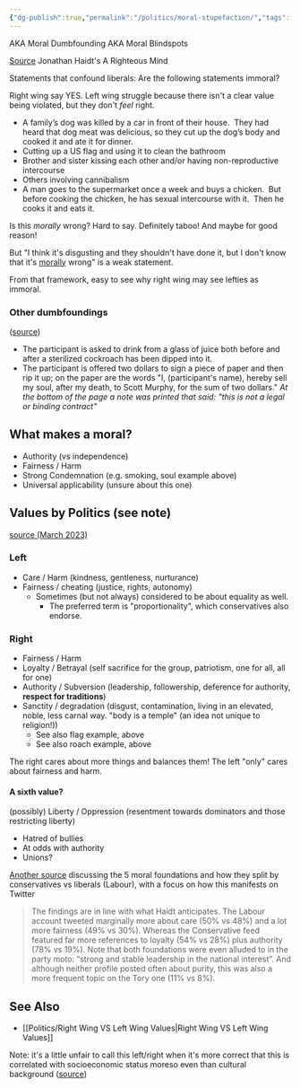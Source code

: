 ```yaml
---
{"dg-publish":true,"permalink":"/politics/moral-stupefaction/","tags":["politics","books"],"noteIcon":2}
---
```



AKA Moral Dumbfounding AKA Moral Blindspots

[Source](https://verdict.justia.com/2012/09/05/the-significance-of-blind-spots-in-moral-reasoning)
Jonathan Haidt's A Righteous Mind


Statements that confound liberals: Are the following statements immoral?

Right wing say YES.
Left wing struggle because there isn't a clear value being violated, but they don't *feel* right.  

* A family’s dog was killed by a car in front of their house.  They had heard that dog meat was delicious, so they cut up the dog’s body and cooked it and ate it for dinner.
* Cutting up a US flag and using it to clean the bathroom
* Brother and sister kissing each other and/or having non-reproductive intercourse
* Others involving cannibalism
* A man goes to the supermarket once a week and buys a chicken.  But before cooking the chicken, he has sexual intercourse with it.  Then he cooks it and eats it.

Is this *morally* wrong? Hard to say. Definitely taboo! And maybe for good reason! 

But "I think it's disgusting and they shouldn't have done it, but I don't know that it's <u>morally</u> wrong" is a weak statement.

From that framework, easy to see why right wing may see lefties as immoral.

### Other dumbfoundings 
([source](http://theskepticalzone.com/wp/wp-content/uploads/2018/03/haidt.bjorklund.working-paper.when-intuition-finds-no-reason.pub603.pdf))
* The participant is asked to drink from a glass of juice both before and after a sterilized cockroach has been dipped into it. 
* The participant is offered two dollars to sign a piece of paper and then rip it up; on the paper are the words "I, (participant's name), hereby sell my soul, after my death, to Scott Murphy, for the sum of two dollars." *At the bottom of the page a note was printed that said: "this is not a legal or binding contract"*

## What makes a moral?
* Authority (vs independence)
* Fairness / Harm
* Strong Condemnation (e.g. smoking, soul example above)
* Universal applicability (unsure about this one)

## Values by Politics (see note)
[source (March 2023)](https://moralfoundations.org/)

### Left
* Care / Harm (kindness, gentleness, nurturance)
* Fairness / cheating (justice, rights, autonomy)
	* Sometimes (but not always) considered to be about equality as well.
		* The preferred term is "proportionality", which conservatives also endorse.

### Right
* Fairness / Harm
* Loyalty / Betrayal (self sacrifice for the group, patriotism, one for all, all for one)
* Authority / Subversion (leadership, followership, deference for authority, **respect for traditions**)
* Sanctity / degradation (disgust, contamination, living in an elevated, noble, less carnal way. "body is a temple" (an idea not unique to religion!))
	* See also flag example, above 
	* See also roach example, above
	
The right cares about more things and balances them! The left "only" cares about fairness and harm.


#### A sixth value?
(possibly) Liberty / Oppression (resentment towards dominators and those restricting liberty)
* Hatred of bullies
* At odds with authority
* Unions?


[Another source](https://blogs.lse.ac.uk/politicsandpolicy/five-foundations-theory-and-twitter/) discussing the 5 moral foundations and how they split by conservatives vs liberals (Labour), with a focus on how this manifests on Twitter

> The findings are in line with what Haidt anticipates. The Labour account tweeted marginally more about care (50% vs 48%) and a lot more fairness (49% vs 30%). Whereas the Conservative feed featured far more references to loyalty (54% vs 28%) plus authority (78% vs 19%). Note that both foundations were even alluded to in the party moto: “strong and stable leadership in the national interest”. And although neither profile posted often about purity, this was also a more frequent topic on the Tory one (11% vs 8%).



## See Also 
* [[Politics/Right Wing VS Left Wing Values\|Right Wing VS Left Wing Values]]

Note: it's a little unfair to call this left/right when it's more correct that this is correlated with socioeconomic status moreso even than cultural background ([source](https://www.tandfonline.com/doi/full/10.1080/09515089.2020.1731444))